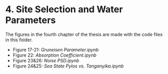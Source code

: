 # 4. Site Selection and Water Parameters

The figures in the fourth chapter of the thesis are made with the code files in this folder. 

* Figure 17-21: *Gruneisen Parameter.ipynb*
* Figure 22: *Absorption Coefficient.ipynb*
* Figure 23&26: *Noise PSD.ipynb*
* Figure 24&25: *Sea State Pylos vs. Tanganyika.ipynb*
